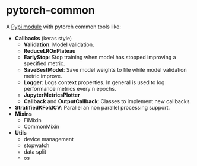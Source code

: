 # pytorch-common

A [Pypi module](https://pypi.org/project/pytorch-common/) with pytorch common tools like:

* **Callbacks** (keras style)
  * **Validation**: Model validation.
  * **ReduceLROnPlateau**
  * **EarlyStop**: Stop training when model has stopped improving a specified metric.
  * **SaveBestModel**: Save model weights to file while model validation metric improve.
  * **Logger**: Logs context properties. In general is used to log performance metrics every n epochs.
  * **JupyterMetricsPlotter**
  * **Callback** and **OutputCallback**: Classes to implement new callbacks.
* **StratifiedKFoldCV**: Parallel an non parallel processing support.
* **Mixins**
  * FiMixin
  * CommonMixin
* **Utils**
  * device management
  * stopwatch
  * data split
  * os
